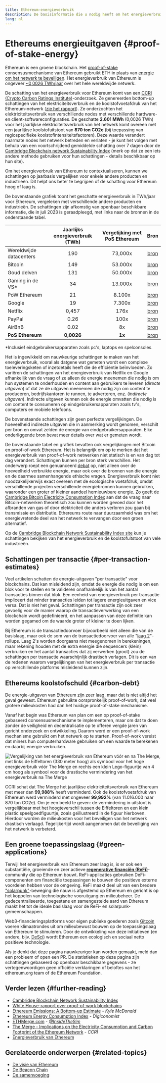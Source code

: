 ```yaml
---
title: Ethereum-energieverbruik
description: De basisinformatie die u nodig heeft om het energieverbruik van Ethereum te begrijpen.
lang: nl
---
```


# Ethereums energieuitgaven {#proof-of-stake-energy}

Ethereum is een groene blockchain. Het [proof-of-stake](/developers/docs/consensus-mechanisms/pos) consensusmechanisme van Ethereum gebruikt ETH in plaats van [energie om het netwerk te beveiligen](/developers/docs/consensus-mechanisms/pow). Het energieverbruik van Ethereum is ongeveer [~0,0026 TWh/jaar](https://carbon-ratings.com/eth-report-2022) over het hele wereldwijde netwerk.

De schatting van het energieverbruik voor Ethereum komt van een [CCRI (Crypto Carbon Ratings Institute)](https://carbon-ratings.com)-onderzoek. Ze genereerden bottom-up schattingen van het elektriciteitsverbruik en de koolstofvoetafdruk van het Ethereum-netwerk ([zie het rapport](https://carbon-ratings.com/eth-report-2022)). Ze onderzochten het elektriciteitsverbruik van verschillende nodes met verschillende hardware- en client-softwareconfiguraties. De geschatte **2.601 MWh** (0,0026 TWh) voor het jaarlijkse elektriciteitsverbruik van het netwerk komt overeen met een jaarlijkse koolstofuitstoot van **870 ton CO2e** (bij toepassing van regiospecifieke koolstofintensiteitsfactoren). Deze waarde verandert naarmate nodes het netwerk betreden en verlaten - je kunt het volgen met behulp van een voortschrijdend gemiddelde schatting over 7 dagen door de [Cambridge Blockchain network Sustainability Index](https://ccaf.io/cbnsi/ethereum) (merk op dat ze een iets andere methode gebruiken voor hun schattingen - details beschikbaar op hun site).

Om het energieverbruik van Ethereum te contextualiseren, kunnen we schattingen op jaarbasis vergelijken voor enkele andere producten en industrieën. Dit helpt ons beter te begrijpen of de schatting voor Ethereum hoog of laag is.

<EnergyConsumptionChart />

De bovenstaande grafiek toont het geschatte energieverbruik in TWh/jaar voor Ethereum, vergeleken met verschillende andere producten en industrieën. De schattingen zijn afkomstig van openbaar beschikbare informatie, die in juli 2023 is geraadpleegd, met links naar de bronnen in de onderstaande tabel.

|                         | Jaarlijks energieverbruik (TWh) | Vergelijking met PoS Ethereum |                                                                                      Bron                                                                                       |
|:----------------------- |:-------------------------------:|:-----------------------------:|:-------------------------------------------------------------------------------------------------------------------------------------------------------------------------------:|
| Wereldwijde datacenters |               190               |            73,000x            |                                    [bron](https://www.iea.org/commentaries/data-centres-and-energy-from-global-headlines-to-local-headaches)                                    |
| Bitcoin                 |               149               |            53.000x            |                                                                 [bron](https://ccaf.io/cbnsi/cbeci/comparisons)                                                                 |
| Goud delven             |               131               |            50.000x            |                                                                 [bron](https://ccaf.io/cbnsi/cbeci/comparisons)                                                                 |
| Gaming in de VS\*     |               34                |            13.000x            |                 [bron](https://www.researchgate.net/publication/336909520_Toward_Greener_Gaming_Estimating_National_Energy_Use_and_Energy_Efficiency_Potential)                 |
| PoW Ethereum            |               21                |            8.100x             |                                                                    [bron](https://ccaf.io/cbnsi/ethereum/1)                                                                     |
| Google                  |               19                |            7.300x             |                                           [bron](https://www.gstatic.com/gumdrop/sustainability/google-2022-environmental-report.pdf)                                           |
| Netflix                 |              0,457              |             176x              | [bron](https://assets.ctfassets.net/4cd45et68cgf/7B2bKCqkXDfHLadrjrNWD8/e44583e5b288bdf61e8bf3d7f8562884/2021_US_EN_Netflix_EnvironmentalSocialGovernanceReport-2021_Final.pdf) |
| PayPal                  |              0.26               |             100x              |                                  [bron](https://s202.q4cdn.com/805890769/files/doc_downloads/global-impact/CDP_Climate_Change_PayPal-(1).pdf)                                   |
| AirBnB                  |              0.02               |              8x               |                               [bron](https://s26.q4cdn.com/656283129/files/doc_downloads/governance_doc_updated/Airbnb-ESG-Factsheet-(Final).pdf)                               |
| **PoS Ethereum**        |           **0,0026**            |            **1x**             |                                                               [bron](https://carbon-ratings.com/eth-report-2022)                                                                |

\*Inclusief eindgebruikersapparaten zoals pc's, laptops en spelconsoles.

Het is ingewikkeld om nauwkeurige schattingen te maken van het energieverbruik, vooral als datgene wat gemeten wordt een complexe toeleveringsketen of inzetdetails heeft die de efficiëntie beïnvloeden. Zo variëren de schattingen van het energieverbruik van Netflix en Google afhankelijk van de vraag of ze alleen de energie meenemen die nodig is om hun systemen te onderhouden en content aan gebruikers te leveren (_directe uitgaven_) of dat ze de uitgaven meenemen die nodig zijn om content te produceren, bedrijfskantoren te runnen, te adverteren, enz. (_indirecte uitgaven_). Indirecte uitgaven kunnen ook de energie omvatten die nodig is om content te consumeren op eindgebruikersapparaten zoals tv's, computers en mobiele telefoons.

De bovenstaande schattingen zijn geen perfecte vergelijkingen. De hoeveelheid indirecte uitgaven die in aanmerking wordt genomen, verschilt per bron en omvat zelden de energie van eindgebruikersapparaten. Elke onderliggende bron bevat meer details over wat er gemeten wordt.

De bovenstaande tabel en grafiek bevatten ook vergelijkingen met Bitcoin en proof-of-work Ethereum. Het is belangrijk om op te merken dat het energieverbruik van proof-of-work netwerken niet statisch is en van dag tot dag verandert. Schattingen kunnen per bron sterk verschillen. Het onderwerp roept een genuanceerd [debat](https://www.coindesk.com/business/2020/05/19/the-last-word-on-bitcoins-energy-consumption/) op, niet alleen over de hoeveelheid verbruikte energie, maar ook over de bronnen van die energie en de daarmee samenhangende ethische vragen. Energieverbruik komt niet noodzakelijkerwijs exact overeen met de ecologische voetafdruk, omdat verschillende projecten verschillende energiebronnen kunnen gebruiken, waaronder een groter of kleiner aandeel hernieuwbare energie. Zo geeft de [Cambridge Bitcoin Electricity Consumption Index](https://ccaf.io/cbnsi/cbeci/comparisons) aan dat de vraag naar Bitcoin-netwerken theoretisch zou kunnen worden gevoed door het afbranden van gas of door elektriciteit die anders verloren zou gaan bij transmissie en distributie. Ethereums route naar duurzaamheid was om het energievretende deel van het netwerk te vervangen door een groen alternatief.

Op de [Cambridge Blockchain Network Sustainability Index site](https://ccaf.io/cbnsi/ethereum) kun je schattingen bekijken van het energieverbruik en de koolstofuitstoot van vele industrieën.

## Schattingen per transactie {#per-transaction-estimates}

Veel artikelen schatten de energie-uitgaven "per transactie" voor blockchains. Dat kan misleidend zijn, omdat de energie die nodig is om een blok voor te stellen en te valideren onafhankelijk is van het aantal transacties binnen dat blok. Een eenheid van energieverbruik per transactie impliceert dat minder transacties leiden tot lagere energieuitgaven en vice versa. Dat is niet het geval. Schattingen per transactie zijn ook zeer gevoelig voor de manier waarop de transactieverwerking van een blockchain wordt gedefinieerd, en het aanpassen van deze definitie kan worden gegamed om de waarde groter of kleiner te doen lijken.

Bij Ethereum is de transactiedoorvoer bijvoorbeeld niet alleen die van de basislaag, maar ook de som van de transactiedoorvoer van alle "[laag 2](/layer-2/)"-rollups. Laag 2's worden doorgaans niet meegenomen in berekeningen, maar rekening houden met de extra energie die sequencers (klein) verbruiken en het aantal transacties dat zij verwerken (groot) zou de schattingen per transactie waarschijnlijk drastisch verlagen. Dit is een van de redenen waarom vergelijkingen van het energieverbruik per transactie op verschillende platforms misleidend kunnen zijn.

## Ethereums koolstofschuld {#carbon-debt}

De energie-uitgaven van Ethereum zijn zeer laag, maar dat is niet altijd het geval geweest. Ethereum gebruikte oorspronkelijk proof-of-work, dat veel grotere milieukosten had dan het huidige proof-of-stake mechanisme.

Vanaf het begin was Ethereum van plan om een op proof-of-stake gebaseerd consensusmechanisme te implementeren, maar om dat te doen zonder de veiligheid en decentralisatie op te offeren vergde jaren van gericht onderzoek en ontwikkeling. Daarom werd er een proof-of-work mechanisme gebruikt om het netwerk op te starten. Proof-of-work vereist dat miners hun computerhardware gebruiken om een waarde te berekenen en daarbij energie verbruiken.

![Vergelijking van het energieverbruik van Ethereum vóór en na The Merge, met links de Eiffeltoren (330 meter hoog) als symbool voor het hoge energieverbruik vóór The Merge en rechts een klein Lego-figuurtje van 4 cm hoog als symbool voor de drastische vermindering van het energieverbruik na The Merge](energy_consumption_pre_post_merge.png)

CCRI schat dat The Merge het jaarlijkse elektriciteitsverbruik van Ethereum met meer dan **99,988%** heeft verminderd. Ook de koolstofvoetafdruk van Ethereum werd verminderd met ongeveer **99,992%** (van 11.016.000 naar 870 ton CO2e). Om je een beeld te geven: de vermindering in uitstoot is vergelijkbaar met het hoogteverschil tussen de Eiffeltoren en een klein plastic speelgoedfiguurtje, zoals geïllustreerd in de figuur hierboven. Hierdoor worden de milieukosten voor het beveiligen van het netwerk drastisch verlaagd. Tegelijkertijd wordt aangenomen dat de beveiliging van het netwerk is verbeterd.

## Een groene toepassingslaag {#green-applications}

Terwijl het energieverbruik van Ethereum zeer laag is, is er ook een substantiële, groeiende en zeer actieve [**regenerative financiën (ReFi)**](/refi/)-community die op Ethereum bouwt. ReFi-applicaties gebruiken DeFi-componenten om financiële toepassingen te bouwen die positieve externe voordelen hebben voor de omgeving. ReFi maakt deel uit van een bredere ["solarpunk"](https://en.wikipedia.org/wiki/Solarpunk)-beweging die nauw is afgestemd op Ethereum en gericht is op het koppelen van technologische vooruitgang en milieubeheer. De gedecentraliseerde, toegestane en samengestelde aard van Ethereum maakt het tot de ideale basislaag voor de ReFi- en solarpunk-gemeenschappen.

Web3-financieringsplatforms voor eigen publieke goederen zoals [Gitcoin](https://gitcoin.co) voeren klimaatrondes uit om milieubewust bouwen op de toepassingslaag van Ethereum te stimuleren. Door de ontwikkeling van deze initiatieven (en andere, bijv. [DeSci](/desci/)) wordt Ethereum een ecologisch en sociaal netto positieve technologie.

<InfoBanner emoji=":evergreen_tree:">
  Als je denkt dat deze pagina nauwkeuriger kan worden gemaakt, meld dan een probleem of open een PR. De statistieken op deze pagina zijn schattingen gebaseerd op openbaar beschikbare gegevens - ze vertegenwoordigen geen officiële verklaringen of beloftes van het ethereum.org team of de Ethereum Foundation.
</InfoBanner>

## Verder lezen {#further-reading}

- [Cambridge Blockchain Network Sustainability Index](https://ccaf.io/cbnsi/ethereum)
- [White House-rapport over proof-of-work blockchains](https://www.whitehouse.gov/wp-content/uploads/2022/09/09-2022-Crypto-Assets-and-Climate-Report.pdf)
- [Ethereum Emissions: A Bottom-up Estimate](https://kylemcdonald.github.io/ethereum-emissions/) - _Kyle McDonald_
- [Ethereum Energy Consumption Index](https://digiconomist.net/ethereum-energy-consumption/) - _Digiconomist_
- [ETHMerge.com](https://ethmerge.com/) - _[@InsideTheSim](https://x.com/InsideTheSim)_
- [The Merge - Implications on the Electricity Consumption and Carbon Footprint of the Ethereum Network](https://carbon-ratings.com/eth-report-2022) - _CCRI_
- [Energieverbruik van Ethereum](https://mirror.xyz/jmcook.eth/ODpCLtO4Kq7SCVFbU4He8o8kXs418ZZDTj0lpYlZkR8)

## Gerelateerde onderwerpen {#related-topics}

- [De visie van Ethereum](/roadmap/vision/)
- [De Beacon Chain](/roadmap/beacon-chain)
- [De samenvoeging](/roadmap/merge/)
